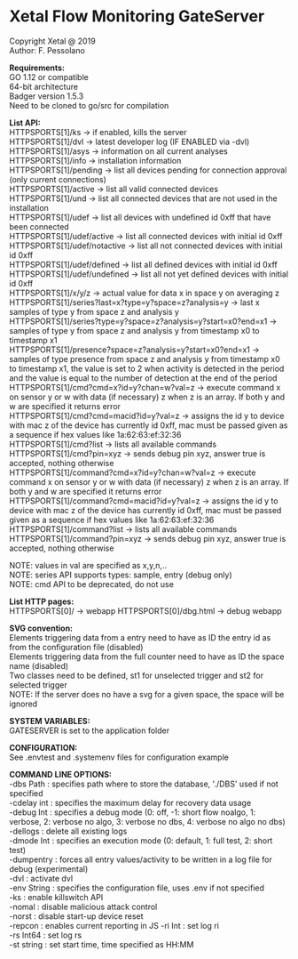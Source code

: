 # Xetal Flow Monitoring GateServer

Copyright Xetal @ 2019  
Author: F. Pessolano  

**Requirements:**  
GO 1.12 or compatible  
64-bit architecture  
Badger version 1.5.3  
Need to be cloned to go/src for compilation  

**List API:**  
HTTPSPORTS[1]/ks -> if enabled, kills the server  
HTTPSPORTS[1]/dvl -> latest developer log (IF ENABLED via -dvl)  
HTTPSPORTS[1]/asys -> information on all current analyses  
HTTPSPORTS[1]/info -> installation information  
HTTPSPORTS[1]/pending -> list all devices pending for connection approval (only current connections)    
HTTPSPORTS[1]/active -> list all valid connected devices  
HTTPSPORTS[1]/und -> list all connected devices that are not used in the installation  
HTTPSPORTS[1]/udef -> list all devices with undefined id 0xff that have been connected  
HTTPSPORTS[1]/udef/active -> list all connected devices with initial id 0xff  
HTTPSPORTS[1]/udef/notactive -> list all not connected devices with initial id 0xff  
HTTPSPORTS[1]/udef/defined -> list all defined devices with initial id 0xff  
HTTPSPORTS[1]/udef/undefined -> list all not yet defined devices with initial id 0xff  
HTTPSPORTS[1]/x/y/z -> actual value for data x in space y on averaging z  
HTTPSPORTS[1]/series?last=x?type=y?space=z?analysis=y -> last x samples of type y from space z and analysis y  
HTTPSPORTS[1]/series?type=y?space=z?analysis=y?start=x0?end=x1 -> samples of type y from space z and analysis y from timestamp x0 to timestamp x1  
HTTPSPORTS[1]/presence?space=z?analysis=y?start=x0?end=x1 -> samples of type presence from space z and analysis y from timestamp x0 to timestamp x1, the value is set to 2 when activity is detected in the period and the value is equal to the number of detection at the end of the period  
HTTPSPORTS[1]/cmd?cmd=x?id=y?chan=w?val=z -> execute command x on sensor y or w with data (if necessary) z when z is an array. If both y and w are specified it returns error    
HTTPSPORTS[1]/cmd?cmd=macid?id=y?val=z -> assigns the id y to device with mac z of the device has currently id 0xff, mac must be passed given as a sequence if hex values like 1a:62:63:ef:32:36  
HTTPSPORTS[1]/cmd?list -> lists all available commands  
HTTPSPORTS[1]/cmd?pin=xyz -> sends debug pin xyz, answer true is accepted, nothing otherwise  
HTTPSPORTS[1]/command?cmd=x?id=y?chan=w?val=z -> execute command x on sensor y or w with data (if necessary) z when z is an array. If both y and w are specified it returns error    
HTTPSPORTS[1]/command?cmd=macid?id=y?val=z -> assigns the id y to device with mac z of the device has currently id 0xff, mac must be passed given as a sequence if hex values like 1a:62:63:ef:32:36  
HTTPSPORTS[1]/command?list -> lists all available commands  
HTTPSPORTS[1]/command?pin=xyz -> sends debug pin xyz, answer true is accepted, nothing otherwise  

  
NOTE: values in val are specified as x,y,n,..   
NOTE: series API supports types: sample, entry (debug only)  
NOTE: cmd API to be deprecated, do not use  

**List HTTP pages:**  
HTTPSPORTS[0]/ -> webapp
HTTPSPORTS[0]/dbg.html -> debug webapp  

**SVG convention:**  
Elements triggering data from a entry need to have as ID the entry id as from the configuration file (disabled)  
Elements triggering data from the full counter need to have as ID the space name (disabled)  
Two classes need to be defined, st1 for unselected trigger and st2 for selected trigger  
NOTE: If the server does no have a svg for a given space, the space will be ignored  

**SYSTEM VARIABLES:**  
GATESERVER is set to the application folder  

**CONFIGURATION:**  
See .envtest and .systemenv files for configuration example

**COMMAND LINE OPTIONS:**  
-dbs Path : specifies path where to store the database, './DBS' used if not specified  
-cdelay int : specifies the maximum delay for recovery data usage  
-debug Int : specifies a debug mode (0: off, -1: short flow noalgo, 1: verbose, 2: verbose no algo, 3: verbose no dbs, 4: verbose no algo no dbs)  
-dellogs : delete all existing logs  
-dmode Int : specifies an execution mode (0: default, 1: full test, 2: short test)  
-dumpentry : forces all entry values/activity to be written in a log file for debug (experimental)  
-dvl : activate dvl  
-env String : specifies the configuration file, uses .env if not specified  
-ks : enable killswitch API  
-nomal : disable malicious attack control  
-norst : disable start-up device reset  
-repcon : enables current reporting in JS
-ri Int : set log ri  
-rs Int64 : set log rs  
-st string : set start time, time specified as HH:MM

